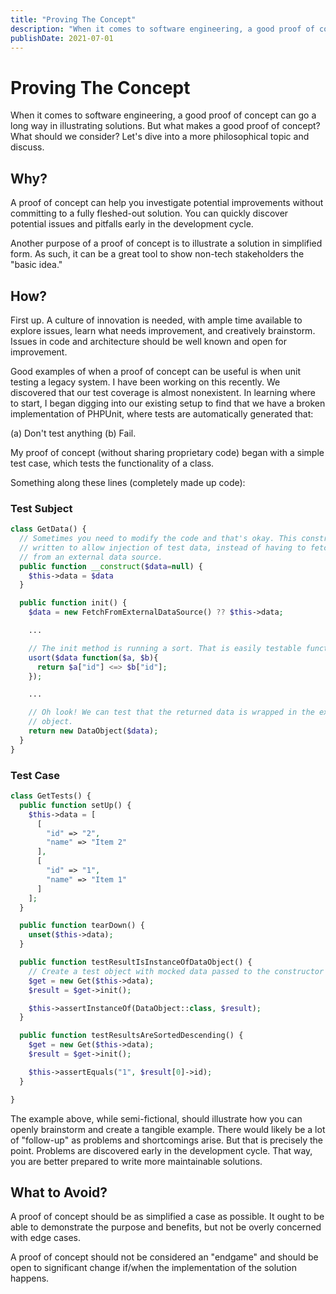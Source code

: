 ```yaml
---
title: "Proving The Concept"
description: "When it comes to software engineering, a good proof of concept can go a long way in illustrating solutions. But what makes a good proof of concept? What should we consider? Let's dive into a more philosophical topic and discuss."
publishDate: 2021-07-01
---
```


# Proving The Concept

When it comes to software engineering, a good proof of concept can
go a long way in illustrating solutions. But what makes a good proof of concept?
What should we consider? Let's dive into a more philosophical topic and discuss.

## Why?

A proof of concept can help you investigate potential improvements without
committing to a fully fleshed-out solution. You can quickly discover potential
issues and pitfalls early in the development cycle.

Another purpose of a proof of concept is to illustrate a solution in
simplified form. As such, it can be a great tool to show non-tech
stakeholders the "basic idea."

## How?

First up. A culture of innovation is needed, with ample time available to explore
issues, learn what needs improvement, and creatively brainstorm. Issues in code
and architecture should be well known and open for improvement.

Good examples of when a proof of concept can be useful is when unit testing a
legacy system. I have been working on this recently. We discovered that our
test coverage is almost nonexistent. In learning where to start, I began
digging into our existing setup to find that we have a broken implementation of
PHPUnit, where tests are automatically generated that:

(a) Don't test anything
(b) Fail.

My proof of concept (without sharing proprietary code) began with a simple test
case, which tests the functionality of a class.

Something along these lines (completely made up code):

### Test Subject

```php
class GetData() {
  // Sometimes you need to modify the code and that's okay. This constructor is
  // written to allow injection of test data, instead of having to fetch data
  // from an external data source.
  public function __construct($data=null) {
    $this->data = $data
  }

  public function init() {
    $data = new FetchFromExternalDataSource() ?? $this->data;

    ...

    // The init method is running a sort. That is easily testable functionality.
    usort($data function($a, $b){
      return $a["id"] <=> $b["id"];
    });

    ...

    // Oh look! We can test that the returned data is wrapped in the expected
    // object.
    return new DataObject($data);
  }
}
```

### Test Case

```php
class GetTests() {
  public function setUp() {
    $this->data = [
      [
        "id" => "2",
        "name" => "Item 2"
      ],
      [
        "id" => "1",
        "name" => "Item 1"
      ]
    ];
  }

  public function tearDown() {
    unset($this->data);
  }

  public function testResultIsInstanceOfDataObject() {
    // Create a test object with mocked data passed to the constructor
    $get = new Get($this->data);
    $result = $get->init();

    $this->assertInstanceOf(DataObject::class, $result);
  }

  public function testResultsAreSortedDescending() {
    $get = new Get($this->data);
    $result = $get->init();

    $this->assertEquals("1", $result[0]->id);
  }

}
```

The example above, while semi-fictional, should illustrate how you can openly
brainstorm and create a tangible example. There would likely be a lot of
"follow-up" as problems and shortcomings arise. But that is precisely the point.
Problems are discovered early in the development cycle. That way, you are
better prepared to write more maintainable solutions.

## What to Avoid?

A proof of concept should be as simplified a case as possible. It ought to be
able to demonstrate the purpose and benefits, but not be overly concerned with
edge cases.

A proof of concept should not be considered an "endgame" and should be open
to significant change if/when the implementation of the solution happens.
